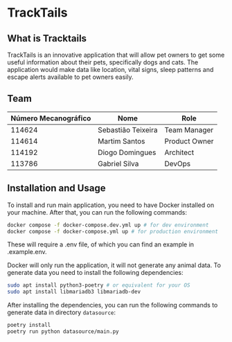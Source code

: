 # TrackTails

## What is Tracktails
TrackTails is an innovative application that will allow pet owners to get some useful information about their pets, specifically dogs and cats. The application would make data like location, vital signs, sleep patterns and escape alerts available to pet owners easily.

## Team
|Número Mecanográfico|Nome|Role|
|------|------------------|-------------|
|114624|Sebastião Teixeira|Team Manager|
|114614|Martim Santos|Product Owner|
|114192|Diogo Domingues|Architect|
|113786|Gabriel Silva|DevOps|


## Installation and Usage
To install and run main application, you need to have Docker installed on your machine. After that, you can run the following commands:
```bash
docker compose -f docker-compose.dev.yml up # for dev environment
docker compose -f docker-compose.yml up # for production environment
```
These will require a .env file, of which you can find an example in .example.env.

Docker will only run the application, it will not generate any animal data. To generate data you need to install the following dependencies:
```bash
sudo apt install python3-poetry # or equivalent for your OS
sudo apt install libmariadb3 libmariadb-dev
```

After installing the dependencies, you can run the following commands to generate data in directory `datasource`:
```bash
poetry install
poetry run python datasource/main.py
```
